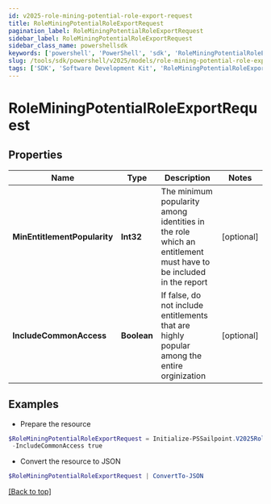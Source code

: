 ```yaml
---
id: v2025-role-mining-potential-role-export-request
title: RoleMiningPotentialRoleExportRequest
pagination_label: RoleMiningPotentialRoleExportRequest
sidebar_label: RoleMiningPotentialRoleExportRequest
sidebar_class_name: powershellsdk
keywords: ['powershell', 'PowerShell', 'sdk', 'RoleMiningPotentialRoleExportRequest', 'V2025RoleMiningPotentialRoleExportRequest'] 
slug: /tools/sdk/powershell/v2025/models/role-mining-potential-role-export-request
tags: ['SDK', 'Software Development Kit', 'RoleMiningPotentialRoleExportRequest', 'V2025RoleMiningPotentialRoleExportRequest']
---
```



# RoleMiningPotentialRoleExportRequest

## Properties

Name | Type | Description | Notes
------------ | ------------- | ------------- | -------------
**MinEntitlementPopularity** | **Int32** | The minimum popularity among identities in the role which an entitlement must have to be included in the report | [optional] 
**IncludeCommonAccess** | **Boolean** | If false, do not include entitlements that are highly popular among the entire orginization | [optional] 

## Examples

- Prepare the resource
```powershell
$RoleMiningPotentialRoleExportRequest = Initialize-PSSailpoint.V2025RoleMiningPotentialRoleExportRequest  -MinEntitlementPopularity 0 `
 -IncludeCommonAccess true
```

- Convert the resource to JSON
```powershell
$RoleMiningPotentialRoleExportRequest | ConvertTo-JSON
```


[[Back to top]](#) 

